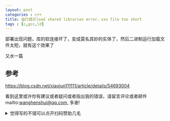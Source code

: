 ```yaml
---
layout: post
categories : c++
title: 运行提示load shared libraries error，xxx file too short
tags : [c,gcc,ld]
---
```

  

部署出现问题，库的软连接坏了，变成莫名其妙的实体了，然后二进制运行加载文件太短，就有这个效果了

又水一篇

## 参考

https://blog.csdn.net/xiaojun111111/article/details/54693004

看到这里或许你有建议或者疑问或者指出我的错误，请留言评论或者邮件mailto:wanghenshui@qq.com, 多谢! 
<details>
<summary>觉得写的不错可以点开扫码赞助几毛</summary>
<img src="https://wanghenshui.github.io/assets/wepay.png" alt="微信转账">
</details>